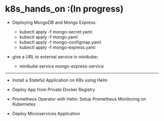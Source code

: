 # k8s_hands_on :(In progress)

* Deploying MongoDB and Mongo Express:

   - kubectl apply -f mongo-secret.yaml
   - kubectl apply -f mongo.yaml
   - kubectl apply -f mongo-configmap.yaml 
   - kubectl apply -f mongo-express.yaml

* give a URL to external service in minikube:

   -  minikube service mongo-express-service
----------------------------------------------------------------
- Install a Stateful Application on K8s using Helm

- Deploy App from Private Docker Registry

- Prometheus Operator  with Helm: Setup Prometheus Monitoring on Kubernetes

- Deploy Microservices Application